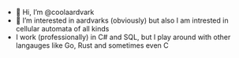 - 👋 Hi, I’m @coolaardvark
- 👀 I’m interested in aardvarks (obviously) but also I am intrested in cellular automata of all kinds
- I work (professionally) in C# and SQL, but I play around with other langauges like Go, Rust and sometimes even C 

<!---
coolaardvark/coolaardvark is a ✨ special ✨ repository because its `README.md` (this file) appears on your GitHub profile.
You can click the Preview link to take a look at your changes.
--->

